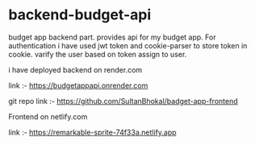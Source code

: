 # backend-budget-api

budget app backend part. provides api for my budget app. 
For authentication i have used jwt token and cookie-parser to store token in cookie.
varify the user based on token assign to user.

i have deployed backend on render.com

link :- https://budgetappapi.onrender.com

git repo link :- https://github.com/SultanBhokal/badget-app-frontend

Frontend on netlify.com 
 
link :- https://remarkable-sprite-74f33a.netlify.app
